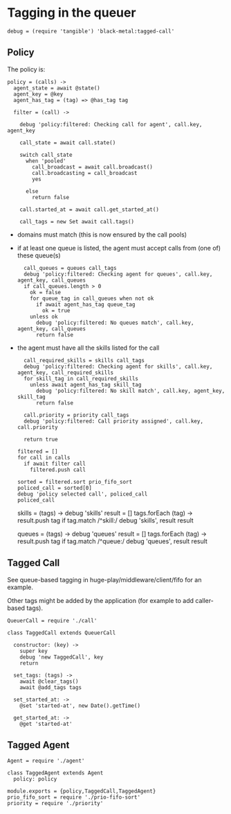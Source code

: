 Tagging in the queuer
=====================

    debug = (require 'tangible') 'black-metal:tagged-call'

Policy
------

The policy is:

    policy = (calls) ->
      agent_state = await @state()
      agent_key = @key
      agent_has_tag = (tag) => @has_tag tag

      filter = (call) ->

        debug 'policy:filtered: Checking call for agent', call.key, agent_key

        call_state = await call.state()

        switch call_state
          when 'pooled'
            call_broadcast = await call.broadcast()
            call.broadcasting = call_broadcast
            yes

          else
            return false

        call.started_at = await call.get_started_at()

        call_tags = new Set await call.tags()

- domains must match (this is now ensured by the call pools)

- if at least one queue is listed, the agent must accept calls from (one of) these queue(s)

        call_queues = queues call_tags
        debug 'policy:filtered: Checking agent for queues', call.key, agent_key, call_queues
        if call_queues.length > 0
          ok = false
          for queue_tag in call_queues when not ok
            if await agent_has_tag queue_tag
              ok = true
          unless ok
            debug 'policy:filtered: No queues match', call.key, agent_key, call_queues
            return false

- the agent must have all the skills listed for the call

        call_required_skills = skills call_tags
        debug 'policy:filtered: Checking agent for skills', call.key, agent_key, call_required_skills
        for skill_tag in call_required_skills
          unless await agent_has_tag skill_tag
            debug 'policy:filtered: No skill match', call.key, agent_key, skill_tag
            return false

        call.priority = priority call_tags
        debug 'policy:filtered: Call priority assigned', call.key, call.priority

        return true

      filtered = []
      for call in calls
        if await filter call
          filtered.push call

      sorted = filtered.sort prio_fifo_sort
      policed_call = sorted[0]
      debug 'policy selected call', policed_call
      policed_call

    skills = (tags) ->
      debug 'skills'
      result = []
      tags.forEach (tag) -> result.push tag if tag.match /^skill:/
      debug 'skills', result
      result

    queues = (tags) ->
      debug 'queues'
      result = []
      tags.forEach (tag) -> result.push tag if tag.match /^queue:/
      debug 'queues', result
      result

Tagged Call
-----------

See queue-based tagging in huge-play/middleware/client/fifo for an example.

Other tags might be added by the application (for example to add caller-based tags).

    QueuerCall = require './call'

    class TaggedCall extends QueuerCall

      constructor: (key) ->
        super key
        debug 'new TaggedCall', key
        return

      set_tags: (tags) ->
        await @clear_tags()
        await @add_tags tags

      set_started_at: ->
        @set 'started-at', new Date().getTime()

      get_started_at: ->
        @get 'started-at'

Tagged Agent
------------

    Agent = require './agent'

    class TaggedAgent extends Agent
      policy: policy

    module.exports = {policy,TaggedCall,TaggedAgent}
    prio_fifo_sort = require './prio-fifo-sort'
    priority = require './priority'
